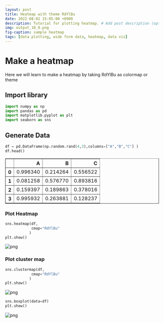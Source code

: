 ```yaml
---
layout: post
title: Heatmap with theme RdYlBu
date: 2022-08-02 15:05:00 +0900
description: Tutorial for plotting heatmap. # Add post description (optional)
img: output_10_0.png
fig-caption: sample heatmap
tags: [data plotting, wide form data, heatmap, data viz]
---
```


# Make a heatmap
Here we will learn to make a heatmap by taking RdYlBu as colormap or theme

## Import library


```python
import numpy as np
import pandas as pd
import matplotlib.pyplot as plt
import seaborn as sns 
```

## Generate Data


```python
df = pd.DataFrame(np.random.rand(4,3),columns=["A","B","C"] )
df.head()
```




<div>
<style scoped>
    .dataframe tbody tr th:only-of-type {
        vertical-align: middle;
    }

    .dataframe tbody tr th {
        vertical-align: top;
    }

    .dataframe thead th {
        text-align: right;
    }
</style>
<table border="1" class="dataframe">
  <thead>
    <tr style="text-align: right;">
      <th></th>
      <th>A</th>
      <th>B</th>
      <th>C</th>
    </tr>
  </thead>
  <tbody>
    <tr>
      <th>0</th>
      <td>0.996340</td>
      <td>0.214264</td>
      <td>0.556522</td>
    </tr>
    <tr>
      <th>1</th>
      <td>0.081258</td>
      <td>0.576770</td>
      <td>0.893816</td>
    </tr>
    <tr>
      <th>2</th>
      <td>0.159397</td>
      <td>0.189863</td>
      <td>0.378016</td>
    </tr>
    <tr>
      <th>3</th>
      <td>0.995932</td>
      <td>0.263881</td>
      <td>0.128237</td>
    </tr>
  </tbody>
</table>
</div>



### Plot Heatmap


```python
sns.heatmap(df,
            cmap="RdYlBu"
           )
plt.show()
```


    
![png]({{site.baseurl}}/assets/img/output_7_0.png)
    


### Plot cluster map


```python
sns.clustermap(df,
            cmap="RdYlBu"
           )
plt.show()
```


    
![png]({{site.baseurl}}/assets/img/output_9_0.png)
    



```python
sns.boxplot(data=df)
plt.show()
```


    
![png]({{site.baseurl}}/assets/img/output_10_0.png)
    



```python

```
